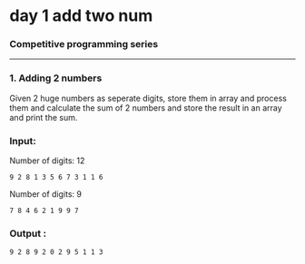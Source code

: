 # **day 1 add two num**
### Competitive programming series
___
### 1. Adding 2 numbers

Given 2 huge numbers as seperate digits, store them in array and process them and calculate the sum of 2 numbers and store the result in an array and print the sum.

### Input:
Number of digits: 12 

``9 2 8 1 3 5 6 7 3 1 1 6``

Number of digits: 9

``7 8 4 6 2 1 9 9 7``

### Output :
``9 2 8 9 2 0 2 9 5 1 1 3``